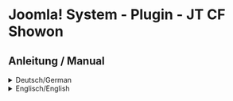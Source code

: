 # Joomla! System - Plugin - JT CF Showon
## Anleitung / Manual
<details>
  <summary>Deutsch/German</summary>

## Deutsche Anleitung
<p>Das Plugin <strong>JT - Showon</strong> erweitert Customfields um die Möglichkeit, sie in Abhängigkeit von anderen Feldern darzustellen.</p>
<p>Zuerst muss das Plugin <a href="https://github.com/JoomTools/plg_system_jtcfshowon/releases">hier</a> herunterladen, installiert und aktiviert werden.</p>
<p>Bei der Erstellung eines Customsfields erscheint daraufhin ein neues Eingabefeld "Showon".<br/>
Dort wird als erstes der Name des Feldes eingegeben, von dem unser Feld abhängig sein soll. Durch einen Doppelpunkt getrennt wird der Wert des Feldes eingegeben. z.B. <strong>eltern-feld:1</strong><br/>
Unser neues Feld erscheint nur, wenn das eltern-feld den Wert 1 hat.</p>
<p>Es können verschiedenen Felder oder Werte verknüpft werden:<br/>
<strong>Mehrere Felder müssen zutreffen:</strong>
Verknüpfung mit [AND].<br/>
Beispeil: <strong>eltern-feldA:1[AND]eltern-feldB:1</strong><br>
<strong>Eines der Felder muss zutreffen:</strong>
Verknüpfung mit [OR].<br/>
Beispeil: <strong>eltern-feldA:1[OR]eltern-feldB:1</strong></p>
<p>Wichtig hierbei, [AND] und [OR] sollten immer in Großbuchstaben und ohne Leerzeichen, davor oder danach, verwendet werden.</p>
<p><strong>Mindestvoraussetzungen</strong></p><ul><li>Joomla! 3.9</li><li>PHP 5.6</li></ul><p><strong>Author:</strong> Guido De Gobbis<br/><strong>Copyright:</strong> © <a href="https://github.com/JoomTools" target="_blank">JoomTools.de</a><br/><strong>Plugin-Lizenz:</strong> <a href="https:/www.gnu.org/licenses/gpl-3.0.de.html" target="_blank">GNU/GPLv3</a><br/><strong>Plugin-Version:</strong> <a href="https://github.com/JoomTools/plg_system_jtcfshowon/releases">herunterladen</a></p>
</details>

<details>
  <summary>Englisch/English</summary>

## English Manual
<p>The plugin <strong>JT - Showon</strong> extends the customfields with a new functionality to show the field in dependence of of another customfield.</p>
<p>First you have to <a href="https://github.com/JoomTools/plg_system_jtcfshowon/releases">download</a>, install and aktivate the plugin.</p>
<p>In the custimfields settings you have a new formfield "showon".<br/>
First you type the name of your customfield the field should depend on. Separated by a colon you write the value. f.e. parent-field:1<br/>
Our new field only appears if the parent-field has the value 1.</p>
<p>You can link several fields an values:<br/>
<strong>all fields have to be true:</strong>
link with [AND].<br/>
Example: parent-fieldA:1[AND]parent-fieldB:1<br>
<strong>One field have to be true:</strong>
Link with [OR].<br/>
Example: parent-fieldA:1[OR]parent-fieldB:1</p>
<p>Important here, [AND] and [OR] should always be used in capital letters and without spaces before or after them.</p>
<p><strong>Minimum requirements</strong></p><ul><li>Joomla! 3.9</li><li>PHP 5.6</li></ul><p><strong>Author:</strong> Guido De Gobbis<br/><strong>Copyright:</strong> © <a href="https://github.com/JoomTools" target="_blank">JoomTools.de</a><br/><strong>Plugin licens:</strong> <a href="https:/www.gnu.org/licenses/gpl-3.0.en.html" target="_blank">GNU/GPLv3</a><br/><strong>Download</strong> <a href="https://github.com/JoomTools/plg_content_jteasylink/releases/latest">latest Version</a></p>
</details>
